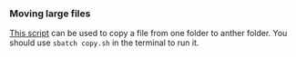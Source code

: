 ### Moving large files

[This script]() can be used to copy a file from one folder to anther folder. You should use `sbatch copy.sh` in the terminal to run it. 
